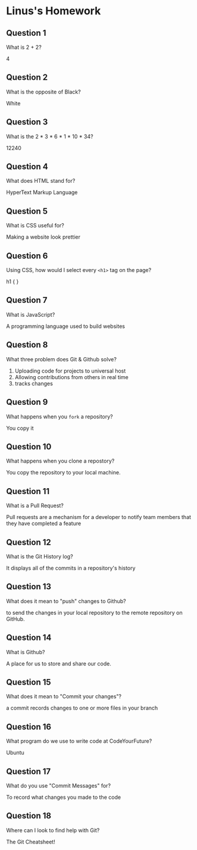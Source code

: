 # Linus's Homework

## Question 1

What is 2 + 2?

4

## Question 2

What is the opposite of Black?

White

## Question 3

What is the  2 * 3 * 6 * 1 * 10 * 34?

12240

## Question 4 

What does HTML stand for?

HyperText Markup Language

## Question 5

What is CSS useful for?

Making a website look prettier

## Question 6

Using CSS, how would I select every `<h1>` tag on the page?

h1 { }

## Question 7

What is JavaScript?

A programming language used to build websites

## Question 8

What three problem does Git & Github solve?

1) Uploading code for projects to universal host
2) Allowing contributions from others in real time
3) tracks changes


## Question 9

What happens when you `fork` a repository?

You copy it

## Question 10 

What happens when you clone a repostory?

You copy the repository to your local machine.

## Question 11

What is a Pull Request?

Pull requests are a mechanism for a developer to notify team members that they have completed a feature

## Question 12

What is the Git History log?

It displays all of the commits in a repository's history

## Question 13

What does it mean to "push" changes to Github?

to send the changes in your local repository to the remote repository on GitHub.

## Question 14

What is Github?

A place for us to store and share our code.

## Question 15

What does it mean to "Commit your changes"?

a commit records changes to one or more files in your branch

## Question 16

What program do we use to write code at CodeYourFuture?

Ubuntu

## Question 17

What do you use "Commit Messages" for?

To record what changes you made to the code

## Question 18

Where can I look to find help with Git?

The Git Cheatsheet!

